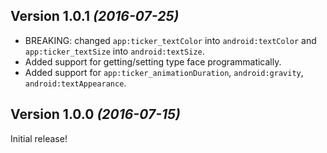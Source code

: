 Version 1.0.1 *(2016-07-25)*
----------------------------
* BREAKING: changed `app:ticker_textColor` into `android:textColor` and `app:ticker_textSize` into `android:textSize`.
* Added support for getting/setting type face programmatically.
* Added support for `app:ticker_animationDuration`, `android:gravity`, `android:textAppearance`.


Version 1.0.0 *(2016-07-15)*
----------------------------

Initial release!
